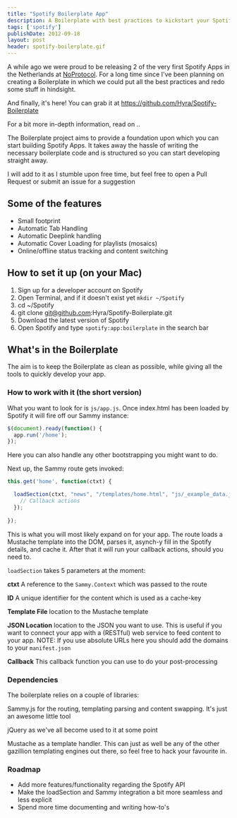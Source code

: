 ```yaml
---
title: "Spotify Boilerplate App"
description: A Boilerplate with best practices to kickstart your Spotify App
tags: ['spotify']
publishDate: 2012-09-18
layout: post
header: spotify-boilerplate.gif
---
```


A while ago we were proud to be releasing 2 of the very first Spotify Apps in the Netherlands at <a href="http://noprotocol.nl" title="NoProtocol" target="\_blank">NoProtocol</a>. For a long time since I've been planning on creating a Boilerplate in which we could put all the best practices and redo some stuff in hindsight.

And finally, it's here! You can grab it at <a href="https://github.com/Hyra/Spotify-Boilerplate" title="https://github.com/Hyra/Spotify-Boilerplate" target="_blank">https://github.com/Hyra/Spotify-Boilerplate</a>

For a bit more in-depth information, read on ..

The Boilerplate project aims to provide a foundation upon which you can start building Spotify Apps. It takes away the hassle of writing the necessary boilerplate code and is structured so you can start developing straight away.

I will add to it as I stumble upon free time, but feel free to open a Pull Request or submit an issue for a suggestion

## Some of the features

*   Small footprint
*   Automatic Tab Handling
*   Automatic Deeplink handling
*   Automatic Cover Loading for playlists (mosaics)
*   Online/offline status tracking and content switching

## How to set it up (on your Mac)

1.  Sign up for a developer account on Spotify
2.  Open Terminal, and if it doesn't exist yet `mkdir ~/Spotify`
3.  cd ~/Spotify
4.  git clone git@github.com:Hyra/Spotify-Boilerplate.git
5.  Download the latest version of Spotify
6.  Open Spotify and type `spotify:app:boilerplate` in the search bar

## What's in the Boilerplate

The aim is to keep the Boilerplate as clean as possible, while giving all the tools to quickly develop your app.

### How to work with it (the short version)

What you want to look for is `js/app.js`. Once index.html has been loaded by Spotify it will fire off our Sammy instance:

```javascript
$(document).ready(function() {
  app.run('/home');
});
```

Here you can also handle any other bootstrapping you might want to do.

Next up, the Sammy route gets invoked:

```javascript
this.get('home', function(ctxt) {

  loadSection(ctxt, "news", "/templates/home.html", "js/_example_data.json", function() {
    // Callback actions
  });
  
});
```

This is what you will most likely expand on for your app. The route loads a Mustache template into the DOM, parses it, asynch-y fill in the Spotify details, and cache it. After that it will run your callback actions, should you need to.

`loadSection` takes 5 parameters at the moment:

**ctxt** A reference to the `Sammy.Context` which was passed to the route

**ID** A unique identifier for the content which is used as a cache-key

**Template File** location to the Mustache template

**JSON Location** location to the JSON you want to use. This is useful if you want to connect your app with a (RESTful) web service to feed content to your app. NOTE: If you use absolute URLs here you should add the domains to your `manifest.json`

**Callback** This callback function you can use to do your post-processing

### Dependencies

The boilerplate relies on a couple of libraries:

Sammy.js for the routing, templating parsing and content swapping. It's just an awesome little tool

jQuery as we've all become used to it at some point

Mustache as a template handler. This can just as well be any of the other gazillion templating engines out there, so feel free to hack your favourite in.

### Roadmap

*   Add more features/functionality regarding the Spotify API
*   Make the loadSection and Sammy integration a bit more seamless and less explicit
*   Spend more time documenting and writing how-to's
